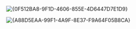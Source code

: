 ![{0F512BA8-9F1D-4606-855E-4D6447D7E1D9}](https://github.com/user-attachments/assets/44277499-7d4d-4563-87fe-0e3e043d1958)

![{A88D5EAA-99F1-4A9F-8E37-F9A64F05B8CA}](https://github.com/user-attachments/assets/1ab6d873-7f7a-4c02-8df7-2506f6c72dd7)

